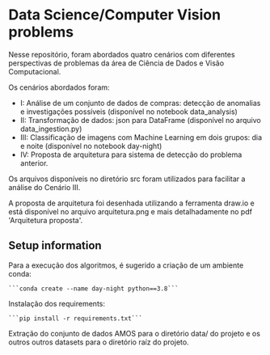 # Data Science/Computer Vision problems

Nesse repositório, foram abordados quatro cenários com diferentes perspectivas de problemas da área de Ciência de Dados e Visão Computacional.

Os cenários abordados foram:

- I: Análise de um conjunto de dados de compras: detecção de anomalias e investigações possíveis (disponível no notebook data_analysis)
- II: Transformação de dados: json para DataFrame (disponível no arquivo data_ingestion.py)
- III: Classificação de imagens com Machine Learning em dois grupos: dia e noite (disponível no notebook day-night)
- IV: Proposta de arquitetura para sistema de detecção do problema anterior.

Os arquivos disponíveis no diretório src foram utilizados para facilitar a análise do Cenário III.

A proposta de arquitetura foi desenhada utilizando a ferramenta draw.io e está disponível no arquivo arquitetura.png e mais detalhadamente no pdf 'Arquitetura proposta'.


## Setup information

Para a execução dos algoritmos, é sugerido a criação de um ambiente conda:

    ```conda create --name day-night python==3.8```

Instalação dos requirements:

    ```pip install -r requirements.txt```

Extração do conjunto de dados AMOS para o diretório data/ do projeto e os outros outros datasets para o diretório raíz do projeto.
